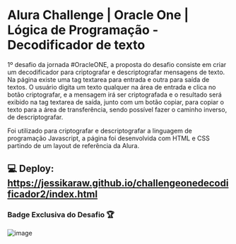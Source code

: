 # Alura Challenge | Oracle One | Lógica de Programação - Decodificador de texto

1º desafio da jornada #OracleONE, a proposta do desafio consiste em criar um decodificador para criptografar e descriptografar mensagens de texto.
Na página existe uma tag textarea para entrada e outra para saída de textos. O usuário digita um texto qualquer na área de entrada e clica no botão criptografar, e a mensagem irá ser criptografada e o resultado será exibido na tag textarea de saída, junto com um botão copiar, para copiar o texto para a área de transferência, sendo possível fazer o caminho inverso, de descriptografar.

Foi utilizado para criptografar e descriptografar a linguagem de programação Javascript, a página foi desenvolvida com HTML e CSS partindo de um layout de referência da Alura.

## 💻 Deploy: https://jessikaraw.github.io/challengeonedecodificador2/index.html

### Badge Exclusiva do Desafio 🏆
![image](https://user-images.githubusercontent.com/93353985/187499987-a3b4370b-e76f-4d45-a3ab-73dde0b98c89.png)




